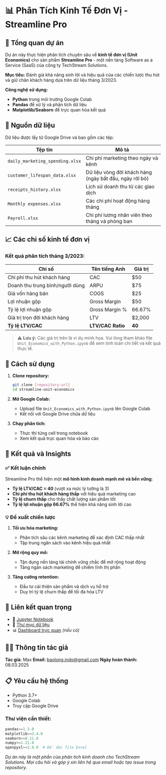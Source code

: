 # 📊 Phân Tích Kinh Tế Đơn Vị - Streamline Pro

## 🎯 Tổng quan dự án

Dự án này thực hiện phân tích chuyên sâu về **kinh tế đơn vị (Unit Economics)** cho sản phẩm **Streamline Pro** - một nền tảng Software as a Service (SaaS) của công ty TechStream Solutions. 

**Mục tiêu:** Đánh giá khả năng sinh lời và hiệu quả của các chiến lược thu hút và giữ chân khách hàng dựa trên dữ liệu tháng 3/2023.

**Công nghệ sử dụng:**
- **Python** trong môi trường Google Colab
- **Pandas** để xử lý và phân tích dữ liệu
- **Matplotlib/Seaborn** để trực quan hóa kết quả

## 📂 Nguồn dữ liệu

Dữ liệu được lấy từ Google Drive và bao gồm các tệp:

| Tệp tin | Mô tả |
|---------|-------|
| `daily_marketing_spending.xlsx` | Chi phí marketing theo ngày và kênh |
| `customer_lifespan_data.xlsx` | Dữ liệu vòng đời khách hàng (ngày bắt đầu, ngày rời bỏ) |
| `receipts_history.xlsx` | Lịch sử doanh thu từ các giao dịch |
| `Monthly expenses.xlsx` | Các chi phí hoạt động hàng tháng |
| `Payroll.xlsx` | Chi phí lương nhân viên theo tháng và phòng ban |

## 📈 Các chỉ số kinh tế đơn vị

### Kết quả phân tích tháng 3/2023:

| Chỉ số | Tên tiếng Anh | Giá trị |
|--------|---------------|---------|
| Chi phí thu hút khách hàng | CAC | $50 |
| Doanh thu trung bình/người dùng | ARPU | $75 |
| Giá vốn hàng bán | COGS | $25 |
| Lợi nhuận gộp | Gross Margin | $50 |
| Tỷ lệ lợi nhuận gộp | Gross Margin % | 66.67% |
| Giá trị trọn đời khách hàng | LTV | $2,000 |
| **Tỷ lệ LTV/CAC** | **LTV/CAC Ratio** | **40** |

> ⚠️ **Lưu ý:** Các giá trị trên là ví dụ minh họa. Vui lòng tham khảo file `Unit_Economics_with_Python.ipynb` để xem tính toán chi tiết và kết quả thực tế.

## 🚀 Cách sử dụng

1. **Clone repository:**
   ```bash
   git clone [repository-url]
   cd streamline-unit-economics
   ```

2. **Mở Google Colab:**
   - Upload file `Unit_Economics_with_Python.ipynb` lên Google Colab
   - Kết nối với Google Drive chứa dữ liệu

3. **Chạy phân tích:**
   - Thực thi từng cell trong notebook
   - Xem kết quả trực quan hóa và báo cáo

## 🎯 Kết quả và Insights

### ✅ Kết luận chính

Streamline Pro thể hiện một **mô hình kinh doanh mạnh mẽ và bền vững**:

- **Tỷ lệ LTV/CAC = 40** (vượt xa mức lý tưởng là 3)
- **Chi phí thu hút khách hàng thấp** với hiệu quả marketing cao
- **Tỷ lệ churn thấp** cho thấy chất lượng sản phẩm tốt
- **Tỷ lệ lợi nhuận gộp 66.67%** thể hiện khả năng sinh lời cao

### 💡 Đề xuất chiến lược

1. **Tối ưu hóa marketing:**
   - Phân tích sâu các kênh marketing để xác định CAC thấp nhất
   - Tập trung ngân sách vào kênh hiệu quả nhất

2. **Mở rộng quy mô:**
   - Tận dụng nền tảng tài chính vững chắc để mở rộng hoạt động
   - Tăng ngân sách marketing để chiếm lĩnh thị phần

3. **Tăng cường retention:**
   - Đầu tư cải thiện sản phẩm và dịch vụ hỗ trợ
   - Duy trì tỷ lệ churn thấp để tối đa hóa LTV

## 🔗 Liên kết quan trọng

- 📓 [Jupyter Notebook](link-to-notebook)
- 📁 [Thư mục dữ liệu](link-to-data-folder)
- 📊 [Dashboard trực quan](link-to-dashboard) *(nếu có)*

## 👨‍💻 Thông tin tác giả

**Tác giả:** Max
**Email:** baolong.indo@gmail.com
**Ngày hoàn thành:** 08.03.2025 

## 📋 Yêu cầu hệ thống

- Python 3.7+
- Google Colab
- Truy cập Google Drive

### Thư viện cần thiết:
```python
pandas>=1.3.0
matplotlib>=3.4.0
seaborn>=0.11.0
numpy>=1.21.0
openpyxl>=3.0.0  # Để đọc file Excel
```

*Dự án này là một phần của phân tích kinh doanh cho TechStream Solutions. Mọi câu hỏi và góp ý xin liên hệ qua email hoặc tạo issue trong repository.*
